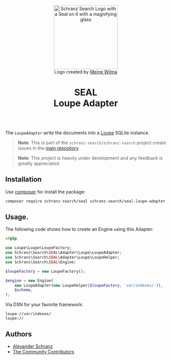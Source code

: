 <div align="center">
    <img alt="Schranz Search Logo with a Seal on it with a magnifying glass" src="https://avatars.githubusercontent.com/u/120221538?s=400&v=6" width="200" height="200">
</div>

<div align="center">Logo created by <a href="https://cargocollective.com/meinewilma">Meine Wilma</a></div>

<h1 align="center">SEAL <br /> Loupe Adapter</h1>

<br />
<br />

The `LoupeAdapter` write the documents into a [Loupe](https://github.com/loupe-php/loupe) SQLite instance.

> **Note**:
> This is part of the `schranz-search/schranz-search` project create issues in the [main repository](https://github.com/schranz-search/schranz-search).

> **Note**:
> This project is heavily under development and any feedback is greatly appreciated.

## Installation

Use [composer](https://getcomposer.org/) for install the package:

```bash
composer require schranz-search/seal schranz-search/seal-loupe-adapter
```

## Usage.

The following code shows how to create an Engine using this Adapter:

```php
<?php

use Loupe\Loupe\LoupeFactory;
use Schranz\Search\SEAL\Adapter\Loupe\LoupeAdapter;
use Schranz\Search\SEAL\Adapter\Loupe\LoupeHelper;
use Schranz\Search\SEAL\Engine;

$loupeFactory = new LoupeFactory();

$engine = new Engine(
    new LoupeAdapter(new LoupeHelper($loupeFactory, 'var/indexes/')),
    $schema,
);
```

Via DSN for your favorite framework:

```env
loupe://var/indexes/
loupe://
```

## Authors

- [Alexander Schranz](https://github.com/alexander-schranz/)
- [The Community Contributors](https://github.com/schranz-search/schranz-search/graphs/contributors)
